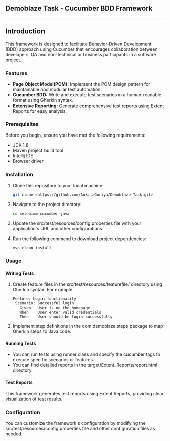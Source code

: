 ## Demoblaze Task - Cucumber BDD Framework

---
Introduction
--
This framework is designed to facilitate Behavior-Driven Development (BDD) approach using Cucumber
that encourages collaboration between developers, QA and non-technical or business participants in a
software project.

### Features

- **Page Object Model(POM):** Implement the POM design pattern for maintainable and modular test automation.
- **Cucumber BDD:** Write and execute test scenarios in a human-readable format using Gherkin syntax.
- **Extensive Reporting:** Generate comprehensive test reports using Extent Reports for easy analysis.


### Prerequisites
Before you begin, ensure you have met the following requirements:
   * JDK 1.8
   * Maven project build tool
   * Intellij IDE
   * Browser driver

### Installation

1. Clone this repository to your local machine:

   ```bash
   git clone <https://github.com/AnkitaGoriya/Demoblaze-Task.git>
   
1. Navigate to the project directory:
   ```bash
   cd selenium-cucumber-java
2. Update the src/test/resources/config.properties file with your application's URL and other configurations.
3. Run the following command to download project dependencies:
   ```bash
   mvn clean install

### Usage
#### Writing Tests
1. Create feature files in the src/test/resources/featurefile/ directory using Gherkin syntax. 
   For example:
   ```gherkin
   Feature: Login functionality
    Scenario: Successful login
      Given   User is on the homepage
      When    User enter valid credentials
      Then    User should be login successfully
   
2. Implement step definitions in the com.demoblaze.steps package to map Gherkin steps to Java code.

#### Running Tests
 -  You can run tests using runner class and specify the cucumber tags to execute specific scenarios
   or features.
 -  You can find detailed reports in the target/Extent_Reports/report.html directory.

#### Test Reports
This framework generates test reports using Extent Reports, providing clear visualization of test results.

### Configuration
You can customize the framework's configuration by modifying the src/test/resources/config.properties file and other configuration files as needed.





   

